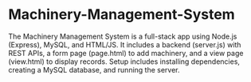 # Machinery-Management-System
The Machinery Management System is a full-stack app using Node.js (Express), MySQL, and HTML/JS. It includes a backend (server.js) with REST APIs, a form page (page.html) to add machinery, and a view page (view.html) to display records. Setup includes installing dependencies, creating a MySQL database, and running the server.
